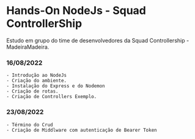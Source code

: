 
# Hands-On NodeJs - Squad ControllerShip

Estudo em grupo do time de desenvolvedores da Squad Controllership - MadeiraMadeira.

### 16/08/2022
    - Introdução ao NodeJs
    - Criação do ambiente.
    - Instalação do Express e do Nodemon
    - Criação de rotas.
    - Criação de Controllers Exemplo.
    
### 23/08/2022
    - Término do Crud
    - Criação de Middlware com autenticação de Bearer Token
